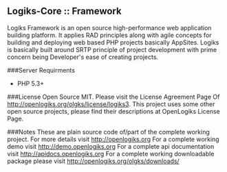 Logiks-Core :: Framework
------------------------

Logiks Framework is an open source high-performance web application building
platform. It applies RAD principles along with agile concepts for building and 
deploying web based PHP projects basically AppSites. Logiks is basically built
around SRTP principle of project development with prime concern being Developer's
ease of creating projects.

###Server Requirments
+ PHP 5.3+

###License
Open Source MIT. Please visit the License Agreement Page Of <http://openlogiks.org/olgks/license/logiks3>.
This project uses some other open source projects, please find their descriptions at OpenLogiks License Page.

###Notes
These are plain source code of/part of the complete working project.
For more details visit <http://openlogiks.org>
For a complete working demo visit <http://demo.openlogiks.org>
For a complete api documentation  visit <http://apidocs.openlogiks.org>
For a complete working downloadable package please visit <http://openlogiks.org/olgks/downloads/>
